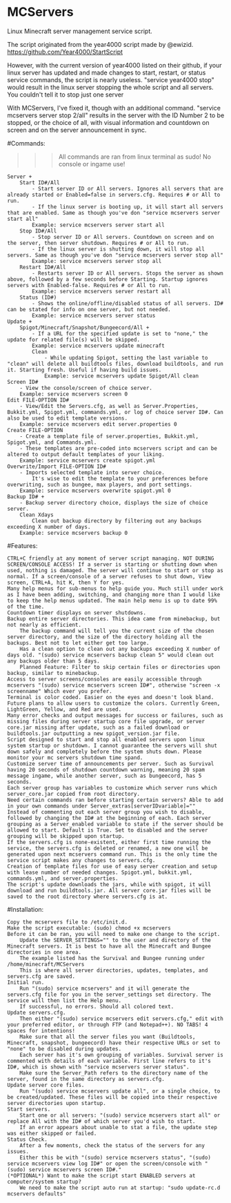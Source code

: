 # MCServers
Linux Minecraft server management service script.

The script originated from the year4000 script made by @ewizid.
https://github.com/Year4000/StartScript

However, with the current version of year4000 listed on their github, if your linux server has updated and made changes to start, restart, or status service commands, the script is nearly useless.
"service year4000 stop" would result in the linux server stopping the whole script and all servers. You couldn't tell it to stop just one server

With MCServers, I've fixed it, though with an additional command.
"service mcservers server stop 2/all" results in the server with the ID Number 2 to be stopped, or the choice of all, with visual information and countdown on screen and on the server announcement in sync.

#Commands:
>>> All commands are ran from linux terminal as sudo! No console or ingame use! 

    Server +
        Start ID#/All
            - Start server ID or All servers. Ignores all servers that are already started or Enabled=false in servers.cfg. Requires # or All to run.
            - If the linux server is booting up, it will start all servers that are enabled. Same as though you've don "service mcservers server start all"
            Example: service mcservers server start all
        Stop ID#/All
            - Stop server ID or All servers. Countdown on screen and on the server, then server shutdown. Requires # or All to run.
            - If the linux server is shutting down, it will stop all servers. Same as though you've don "service mcservers server stop all"
            Example: service mcservers server stop all
        Restart ID#/All
            - Restarts server ID or All servers. Stops the server as shown above, followed by a few seconds before Starting. Startup ignores servers with Enabled-false. Requires # or All to run.
            Example: service mcservers server restart all
        Status (ID#)
            - Shows the online/offline/disabled status of all servers. ID# can be stated for info on one server, but not needed.
            Example: service mcservers server status
    Update +
        Spigot/Minecraft/Snapshot/Bungeecord/All +
            - If a URL for the specified update is set to "none," the update for related file(s) will be skipped.
            Example: service mcservers update minecraft
            Clean
                - While updating Spigot, setting the last variable to "clean" will delete all buildtools files, download buildtools, and run it. Starting fresh. Useful if having build issues.
                Example: service mcservers update Spigot/All clean
    Screen ID#
        - View the console/screen of choice server.
        Example: service mcservers screen 0
    Edit FILE-OPTION ID#
        - View/Edit the Servers.cfg, as well as Server.Properties, Bukkit.yml, Spigot.yml, commands.yml, or log of choice server ID#. Can also be used to edit template versions.
        Example: service mcservers edit server.properties 0
    Create FILE-OPTION
        - Create a template file of server.properties, Bukkit.yml, Spigot.yml, and Commands.yml.
        - These templates are pre-coded into mcservers script and can be altered to output default templates of your liking.
        Example: service mcservers create spigot.yml
    Overwrite/Import FILE-OPTION ID#
        - Imports selected template into server choice.
            It's wise to edit the template to your preferences before overwriting, such as bungee, max players, and port settings.
        Example: service mcservers overwrite spigot.yml 0
    Backup ID# +
        - Backup server directory choice, displays the size of choice server.
        Clean Xdays
            Clean out backup directory by filtering out any backups exceeding X number of days.
        Example: service mcservers backup 0


#Features:


    CTRL+C friendly at any moment of server script managing. NOT DURING SCREEN/CONSOLE ACCESS! If a server is starting or shutting down when used, nothing is damaged. The server will continue to start or stop as normal. If a screen/console of a server refuses to shut down, View screen, CTRL+A, hit K, then Y for yes.
    Many help menus for sub-menus to help guide you. Much still under work as I have been adding, switching, and changing more than I would like to keep the help menus updated. The main help menu is up to date 99% of the time.
    Countdown timer displays on server shutdowns.
    Backup entire server directories. This idea came from minebackup, but not nearly as efficient.
        The backup command will tell you the current size of the chosen server directory, and the size of the directory holding all the backups. Best not to let either get too large.
        Has a clean option to clean out any backups exceeding X number of days old. "(sudo) service mcservers backup clean 5" would clean out any backups older than 5 days.
        Planned Feature: Filter to skip certain files or directories upon backup, similar to minebackup.
    Access to server screens/consoles are easily accessible through mcservers "(sudo) service mcservers screen ID#", otherwise "screen -x screenname" Which ever you prefer.
    Terminal is color coded. Easier on the eyes and doesn't look bland. Future plans to allow users to customize the colors. Currently Green, LightGreen, Yellow, and Red are used.
    Many error checks and output messages for success or failures, such as missing files during server startup core file upgrade, or server core.jar missing after update, such as a failed download or buildtools.jar outputting a new spigot_version.jar file.
    Script designed to start and stop all enabled servers upon linux system startup or shutdown. I cannot guarantee the servers will shut down safely and completely before the system shuts down. Please monitor your mc servers shutdown time spand.
    Customize server time of announcements per server. Such as Survival having 20 seconds of shutdown countdown warning, meaning 20 spam message ingame, while another server, such as bungeecord, has 5 seconds.
    Each server group has variables to customize which server runs which server_core.jar copied from root directory.
    Need certain commands ran before starting certain servers? Able to add in your own commands under Server_extras[serverIDvariable]=""
    Instead of commenting out each server group you wish to disable, followed by changing the ID# at the beginning of each. Each server grouping as a Server_enabled variable to state if the server should be allowed to start. Default is True. Set to disabled and the server grouping will be skipped upon startup.
    If the servers.cfg is none-existent, either first time running the service, the servers.cfg is deleted or renamed, a new one will be generated upon next mcservers command run. This is the only time the service script makes any changes to servers.cfg.
    Creation of template files for use of easy server creation and setup with lease number of needed changes. Spigot.yml, bukkit.yml, commands.yml, and server.properties.
    The script's update downloads the jars, while with spigot, it will download and run buildtools.jar. All server core.jar files will be saved to the root directory where servers.cfg is at.


#Installation:


    Copy the mcservers file to /etc/init.d.
    Make the script executable: (sudo) chmod +x mcservers
    Before it can be ran, you will need to make one change to the script.
        Update the SERVER_SETTINGS="" to the user and directory of the Minecraft servers. It is best to have all the Minecraft and Bungee directories in one area.
        The example listed has the Survival and Bungee running under /home/minecraft/MCServers
        This is where all server directories, updates, templates, and servers.cfg are saved.
    Initial run.
        Run "(sudo) service mcservers" and it will generate the servers.cfg file for you in the server_settings set directory. The service will then list the Help menu.
        If successful, no errors. Should all colored text.
    Update servers.cfg.
        Then either "(sudo) service mcservers edit servers.cfg," edit with your preferred editor, or through FTP (and Notepad++). NO TABS! 4 spaces for intentions!
        Make sure that all the server files you want (Buildtools, Minecraft, snapshot, bungeecord) have their respective URLs or set to "none" to be disabled during updates.
        Each server has it's own grouping of variables. Survival server is commented with details of each variable. First line refers to it's ID#, which is shown with "service mcservers server status".
        Make sure the Server_Path refers to the directory name of the server, found in the same directory as servers.cfg.
    Update server core files.
        Run "(sudo) service mcservers update all", or a single choice, to be created/updated. These files will be copied into their respective server directories upon startup.
    Start servers.
        Start one or all servers: "(sudo) service mcservers start all" or replace All with the ID# of which server you'd wish to start.
        If an error appears about unable to stat a file, the update step was either skipped or failed.
    Status Check.
        After a few moments, check the status of the servers for any issues.
        Either this be with "(sudo) service mcservers status", "(sudo) service mcservers view log ID#" or open the screen/console with "(sudo) service mcservers screen ID#."
    (*OPTIONAL*) Want to make the script start ENABLED servers at computer/system startup?
        We need to make the script auto run at startup: "sudo update-rc.d mcservers defaults"

